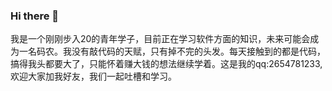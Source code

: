 ### Hi there 👋
我是一个刚刚步入20的青年学子，目前正在学习软件方面的知识，未来可能会成为一名码农。我没有敲代码的天赋，只有掉不完的头发。每天接触到的都是代码，搞得我头都要大了，只能怀着赚大钱的想法继续学着。这是我的qq:2654781233,欢迎大家加我好友，我们一起吐槽和学习。

<!--
**Aryajia/Aryajia** is a ✨ _special_ ✨ repository because its `README.md` (this file) appears on your GitHub profile.
Here are some ideas to get you started:

- 🔭 I’m currently working on ...none,studying
- 🌱 I’m currently learning ...java
- 👯 I’m looking to collaborate on ...
- 🤔 I’m looking for help with ...
- 💬 Ask me about ...
- 📫 How to reach me: ...
- 😄 Pronouns: ...
- ⚡ Fun fact: ...
-->
